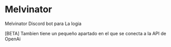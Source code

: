 # Melvinator
Melvinator Discord bot para La logia

[BETA]
Tambien tiene un pequeño apartado en el que se conecta a la  API de OpenAi 
